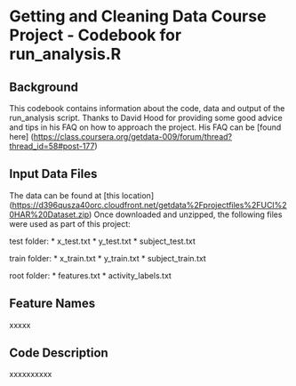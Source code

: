 Getting and Cleaning Data Course Project - Codebook for run_analysis.R
======================================================================

Background
-----------

This codebook contains information about the code, data and output of the run_analysis script.
Thanks to David Hood for providing some good advice and tips in his FAQ on how to approach the project.
His FAQ can be [found here] (https://class.coursera.org/getdata-009/forum/thread?thread_id=58#post-177)


Input Data Files
----------------

The data can be found at [this location] (https://d396qusza40orc.cloudfront.net/getdata%2Fprojectfiles%2FUCI%20HAR%20Dataset.zip)
Once downloaded and unzipped, the following files were used as part of this project:

test folder:
	* x_test.txt
	* y_test.txt
	* subject_test.txt
	
train folder:
	* x_train.txt
	* y_train.txt
	* subject_train.txt	
	
root folder:
	* features.txt
	* activity_labels.txt


Feature Names
-------------

xxxxx





Code Description
----------------


xxxxxxxxxx


